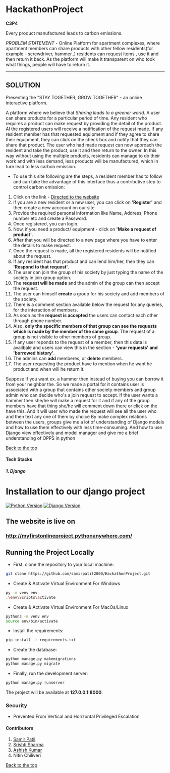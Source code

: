 # HackathonProject

**C3P4** 

Every product manufactured leads to carbon emissions.

*PROBLEM STATEMENT*  - Online Platform for apartment complexes, where apartment members can share products with other fellow residents(for example - screwdriver, hammer..) residents can request items , use it and then return it back. As the platform will make it transparent on who took what things, people will have to return it.

---

## SOLUTION

Presenting the "STAY TOGETHER, GROW TOGETHER" - an online interactive platform.

A platform where we believe that _Sharing leads to a greener world._
A user can share products for a particular period of time. Any resident who requires a product can make request by providing the detail of the product. Al the registered users will receive a notification of the request made. If any resident member has that requested equipment and if they agree to share their equipment, they can click on the check box and notify that they can share that product. The user who had made request can now approach the resident and take the product, use it and then return to the owner. In this way without using the multiple products, residents can manage to do their work and with less demand, less products will be manufactured, which in turn lead to less carbon emission. 

  * To use this site following are the steps, a resident member has to follow and can take the advantage of this interface thus a contributive step to control carbon emission:

1. Click on the link - [Directed to the website](https://myfirstonlineproject.pythonanywhere.com/)
2. If you are a new resident or a new user, you can click on **'Register'** and then create a new acccount on our site.
3. Provide the required personal information like Name, Address, Phone number etc and create a Password.
4. Once registered, you can login.
5. Now, if you need a product/ equipment - click on **'Make a request of product'**.
6. After that you will be directed to a new page where you have to enter the details to make request.
7. Once the request is made, all the registered residents will be notified about the request.
8. If any resident has that product and can lend him/her, then they can **'Respond to that request'**.
9. The user can join the group of his society by just typing the name of the society in join group option.
10. The **request will be made** and the admin of the group can then accept the request.
11. The user can himself **create** a group for his society and add members of the society.
12. There is a comment section available below the request for any queries, for the interaction of members.
13. As soon as the **request is accepted** the users can contact each other through phone number.
14. Also, **only the specific members of that group can see the requests which is made by the member of the same group**. The request of a group is not visible to other members of group.
15. If any user reponds to the request of a member, then this data is availbale and users can view this in the section - **'your requests' and 'borrowed history'**.
16. The admins can **add** memberes, or **delete** members.
17. The user requesting the product have to mention when he want he product and when will he return it.

Suppose If you want ex. a hammer then instead of buying you can borrow it from your neighbor the. So we made a portal for it contains user is associated with a group that contains other society members and group admin who can decide who's a join request to accept. If the user wants a hammer then she/he will make a request for it and if any of the group members have that thing she/he will comment down there or click on the have this. And it will user who made the request will see all the user who and then text any one of them by choice
By make complex relations between the users, groups give me a lot of understanding of Django models and how to use them effectively with less time-consuming. And how to use Django view effectively and model manager and give me a brief understanding of OPPS in python

 [Back to the top](#HackathonProject)


#### Tech Stacks
##### 1. Django
# Installation to our django project

[![Python Version](https://img.shields.io/badge/python-3.8-brightgreen.svg)](https://python.org)
[![Django Version](https://img.shields.io/badge/django-3.2-brightgreen.svg)](https://djangoproject.com)



## The website is live on 
### http://myfirstonlineproject.pythonanywhere.com/


## Running the Project Locally

* First, clone the repository to your local machine:

```bash
git clone https://github.com/samirpatil2000/HackathonProject.git
```
* Create & Activate Virtual Environment For Windows

```bash
py -m venv env
.\env\Scripts\activate
```

* Create & Activate Virtual Environment For MacOs/Linux

```bash
python3 -m venv env
source env/bin/activate
```


* Install the requirements:

```bash
pip install -r requirements.txt
```


* Create the database:

```bash
python manage.py makemigrations
python manage.py migrate
```

* Finally, run the development server:

```bash
python manage.py runserver
```

The project will be available at **127.0.0.1:8000**.


### Security
* Prevented From Vertical and Horizontal Privileged Escalation



#### Contributors

1. [Samir Patil](https://github.com/samirpatil2000)
2. [Srishti Sharma](https://github.com/Srishti-10-0)
3. [Ashish Kumar](https://github.com/Ashishk12372)
4. Nitin Chiliveri




[Back to the top](#HackathonProject)



